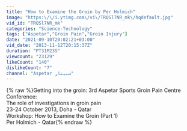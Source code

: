 ```yaml
---
title: "How to Examine the Groin by Per Holmich"
image: "https:\/\/i.ytimg.com\/vi\/TRQSl7NR_mk\/hqdefault.jpg"
vid_id: "TRQSl7NR_mk"
categories: "Science-Technology"
tags: ["Aspetar","Groin Pain","Groin Injury"]
date: "2021-09-10T20:02:21+03:00"
vid_date: "2013-11-12T20:15:37Z"
duration: "PT31M23S"
viewcount: "23129"
likeCount: "140"
dislikeCount: "7"
channel: "Aspetar سبيتار"
---
```

{% raw %}Getting into the groin: 3rd Aspetar Sports Groin Pain Centre Conference:<br />The role of investigations in groin pain<br />23-24 October 2013, Doha - Qatar<br />Workshop: How to Examine the Groin (Part 1)<br />Per Holmich - Qatar{% endraw %}
